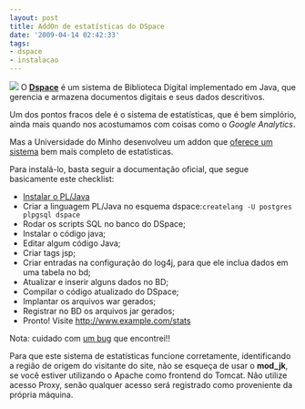 ```yaml
---
layout: post
title: AddOn de estatísticas do DSpace
date: '2009-04-14 02:42:33'
tags:
- dspace
- instalacao
---
```



[![](http://www.dspace.org/templates/dspace_home//images/logo.jpg)](http://www.dspace.org) O [**Dspace**](http://www.dspace.org/) é um sistema de Biblioteca Digital implementado em Java, que gerencia e armazena documentos digitais e seus dados descritivos.

Um dos pontos fracos dele é o sistema de estatísticas, que é bem simplório, ainda mais quando nos acostumamos com coisas como o *Google Analytics*.

Mas a Universidade do Minho desenvolveu um addon que [oferece um sistema](http://wiki.dspace.org/index.php/StatisticsAddOn) bem mais completo de estatísticas.

Para instalá-lo, basta seguir a documentação oficial, que segue basicamente este checklist:

- [Instalar o PL/Java](http://seiti.eti.br/blog/2009/instalando-pljava-no-postgresql)
- Criar a linguagem PL/Java no esquema dspace:`createlang -U postgres plpgsql dspace`
- Rodar os scripts SQL no banco do DSpace;
- Instalar o código java;
- Editar algum código Java;
- Criar tags jsp;
- Criar entradas na configuração do log4j, para que ele inclua dados em uma tabela no bd;
- Atualizar e inserir alguns dados no BD;
- Compilar o código atualizado do DSpace;
- Implantar os arquivos war gerados;
- Registrar no BD os arquivos jar gerados;
- Pronto! Visite http://www.example.com/stats

Nota: cuidado com [um bug](http://seiti.eti.br/blog/2009/bug-no-plugin-de-estatisticas-do-uminho-para-o-dspace) que encontrei!!

Para que este sistema de estatísticas funcione corretamente, identificando a região de origem do visitante do site, não se esqueça de usar o **mod_jk**, se você estiver utilizando o Apache como frontend do Tomcat. Não utilize acesso Proxy, senão qualquer acesso será registrado como proveniente da própria máquina.


